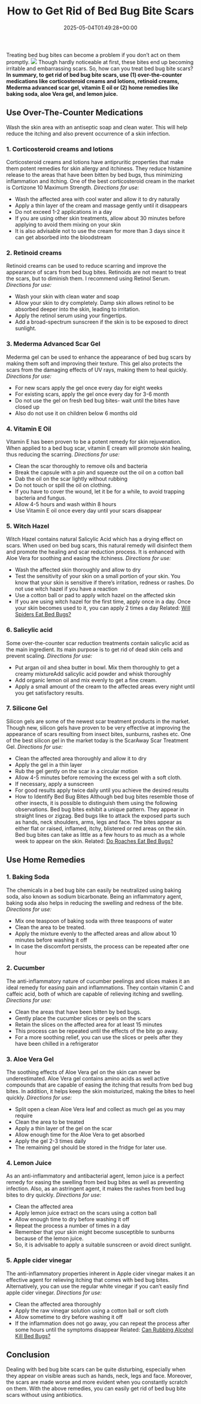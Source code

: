 ﻿---
layout: post
title: How to Get Rid of Bed Bug Bite Scars
date: '2025-05-04T01:49:28+00:00'
categories:
- Bed Bugs
- Guide
tags: []
slug: /how-to-get-rid-of-bed-bug-bite-scars/
lastmod: 2025-05-07T12:21:27+03:00
---

Treating bed bug bites can become a problem if you don’t act on them promptly.
![](/assets/img/12/Pest-Control.jpg)
Though hardly noticeable at first, these bites end up becoming irritable and embarrassing scars. So, how can you treat bed bug bite scars?
**In summary, to get rid of bed bug bite scars, use (1) over-the-counter medications like corticosteroid creams and lotions, retinoid creams, Mederma advanced scar gel, vitamin E oil or (2) home remedies like baking soda, aloe Vera gel, and lemon juice.**
## Use Over-The-Counter Medications
Wash the skin area with an antiseptic soap and clean water. This will help reduce the itching and also prevent occurrence of a skin infection.
### 1. Corticosteroid creams and lotions
Corticosteroid creams and lotions have antipruritic properties that make them potent remedies for skin allergy and itchiness.
They reduce histamine release to the areas that have been bitten by bed bugs, thus minimizing inflammation and itching. One of the best corticosteroid cream in the market is Cortizone 10 Maximum Strength.
*Directions for use:*
- Wash the affected area with cool water and allow it to dry naturally
- Apply a thin layer of the cream and massage gently until it disappears
- Do not exceed 1-2 applications in a day
- If you are using other skin treatments, allow about 30 minutes before applying to avoid them mixing on your skin
- It is also advisable not to use the cream for more than 3 days since it can get absorbed into the bloodstream
### 2. Retinoid creams
Retinoid creams can be used to reduce scarring and improve the appearance of scars from bed bug bites. Retinoids are not meant to treat the scars, but to diminish them. I recommend using Retinol Serum.
*Directions for use:*
- Wash your skin with clean water and soap
- Allow your skin to dry completely. Damp skin allows retinol to be absorbed deeper into the skin, leading to irritation.
- Apply the retinol serum using your fingertips.
- Add a broad-spectrum sunscreen if the skin is to be exposed to direct sunlight.
### 3. Mederma Advanced Scar Gel
Mederma gel can be used to enhance the appearance of bed bug scars by making them soft and improving their texture. This gel also protects the scars from the damaging effects of UV rays, making them to heal quickly.
*Directions for use:*
- For new scars apply the gel once every day for eight weeks
- For existing scars, apply the gel once every day for 3-6 month
- Do not use the gel on fresh bed bug bites- wait until the bites have closed up
- Also do not use it on children below 6 months old
### 4. Vitamin E Oil
Vitamin E has been proven to be a potent remedy for skin rejuvenation. When applied to a bed bug scar, vitamin E cream will promote skin healing, thus reducing the scarring.
*Directions for use:*
- Clean the scar thoroughly to remove oils and bacteria
- Break the capsule with a pin and squeeze out the oil on a cotton ball
- Dab the oil on the scar lightly without rubbing
- Do not touch or spill the oil on clothing.
- If you have to cover the wound, let it be for a while, to avoid trapping bacteria and fungus.
- Allow 4-5 hours and wash within 8 hours
- Use Vitamin E oil once every day until your scars disappear
### 5. Witch Hazel
Witch Hazel contains natural Salicylic Acid which has a drying effect on scars. When used on bed bug scars, this natural remedy will disinfect them and promote the healing and scar reduction process. It is enhanced with Aloe Vera for soothing and easing the itchiness.
*Directions for use:*
- Wash the affected skin thoroughly and allow to dry
- Test the sensitivity of your skin on a small portion of your skin. You know that your skin is sensitive if there’s irritation, redness or rashes. Do not use witch hazel if you have a reaction
- Use a cotton ball or pad to apply witch hazel on the affected skin
- If you are using witch hazel for the first time, apply once in a day. Once your skin becomes used to it, you can apply 2 times a day
Related:
[Will Spiders Eat Bed Bugs?](https://pestpolicy.com/do-spiders-eat-bed-bugs/)
### 6. Salicylic acid
Some over-the-counter scar reduction treatments contain salicylic acid as the main ingredient. Its main purpose is to get rid of dead skin cells and prevent scaling.
*Directions for use:*
- Put argan oil and shea butter in bowl. Mix them thoroughly to get a creamy mixtureAdd salicylic acid powder and whisk thoroughly
- Add organic lemon oil and mix evenly to get a fine cream.
- Apply a small amount of the cream to the affected areas every night until you get satisfactory results.
### 7. Silicone Gel
Silicon gels are some of the newest scar treatment products in the market. Though new, silicon gels have proven to be very effective at improving the appearance of scars resulting from insect bites, sunburns, rashes etc. One of the best silicon gel in the market today is the ScarAway Scar Treatment Gel.
*Directions for use:*
- Clean the affected area thoroughly and allow it to dry
- Apply the gel in a thin layer
- Rub the gel gently on the scar in a circular motion
- Allow 4-5 minutes before removing the excess gel with a soft cloth.
- If necessary, apply a sunscreen
- For good results apply twice daily until you achieve the desired results
- How to Identify Bed Bug Bites
Although bed bug bites resemble those of other insects, it is possible to distinguish them using the following observations.
Bed bug bites exhibit a unique pattern. They appear in straight lines or zigzag.
Bed bugs like to attack the exposed parts such as hands, neck shoulders, arms, legs and face. The bites appear as either flat or raised, inflamed, itchy, blistered or red areas on the skin.
Bed bug bites can take as little as a few hours to as much as a whole week to appear on the skin.
Related:
[Do Roaches Eat Bed Bugs?](https://pestpolicy.com/do-cockroaches-eat-bed-bugs/)
## Use Home Remedies
### 1. Baking Soda
The chemicals in a bed bug bite can easily be neutralized using baking soda, also known as sodium bicarbonate. Being an inflammatory agent, baking soda also helps in reducing the swelling and redness of the bite.
*Directions for use:*
- Mix one teaspoon of baking soda with three teaspoons of water
- Clean the area to be treated.
- Apply the mixture evenly to the affected areas and allow about 10 minutes before washing it off
- In case the discomfort persists, the process can be repeated after one hour
### 2. Cucumber
The anti-inflammatory nature of cucumber peelings and slices makes it an ideal remedy for easing pain and inflammations. They contain vitamin C and caffeic acid, both of which are capable of relieving itching and swelling.
*Directions for use:*
- Clean the areas that have been bitten by bed bugs.
- Gently place the cucumber slices or peels on the scars
- Retain the slices on the affected area for at least 15 minutes
- This process can be repeated until the effects of the bite go away.
- For a more soothing relief, you can use the slices or peels after they have been chilled in a refrigerator
### 3. Aloe Vera Gel
The soothing effects of Aloe Vera gel on the skin can never be underestimated. Aloe Vera gel contains amino acids as well active compounds that are capable of easing the itching that results from bed bug bites. In addition, it helps keep the skin moisturized, making the bites to heel quickly.
*Directions for use:*
- Split open a clean Aloe Vera leaf and collect as much gel as you may require
- Clean the area to be treated
- Apply a thin layer of the gel on the scar
- Allow enough time for the Aloe Vera to get absorbed
- Apply the gel 2-3 times daily
- The remaining gel should be stored in the fridge for later use.
### 4. Lemon Juice
As an anti-inflammatory and antibacterial agent, lemon juice is a perfect remedy for easing the swelling from bed bug bites as well as preventing infection. Also, as an astringent agent, it makes the rashes from bed bug bites to dry quickly.
*Directions for use:*
- Clean the affected area
- Apply lemon juice extract on the scars using a cotton ball
- Allow enough time to dry before washing it off
- Repeat the process a number of times in a day
- Remember that your skin might become susceptible to sunburns because of the lemon juice.
- So, it is advisable to apply a suitable sunscreen or avoid direct sunlight.
### 5. Apple cider vinegar
The anti-inflammatory properties inherent in Apple cider vinegar makes it an effective agent for relieving itching that comes with bed bug bites. Alternatively, you can use the regular white vinegar if you can’t easily find apple cider vinegar.
*Directions for use:*
- Clean the affected area thoroughly
- Apply the raw vinegar solution using a cotton ball or soft cloth
- Allow sometime to dry before washing it off
- If the inflammation does not go away, you can repeat the process after some hours until the symptoms disappear
Related:
[Can Rubbing Alcohol Kill Bed Bugs?](https://pestpolicy.com/does-rubbing-alcohol-kill-bed-bugs/)
## Conclusion
Dealing with bed bug bite scars can be quite disturbing, especially when they appear on visible areas such as hands, neck, legs and face.
Moreover, the scars are made worse and more evident when you constantly scratch on them. With the above remedies, you can easily get rid of bed bug bite scars without using antibiotics.